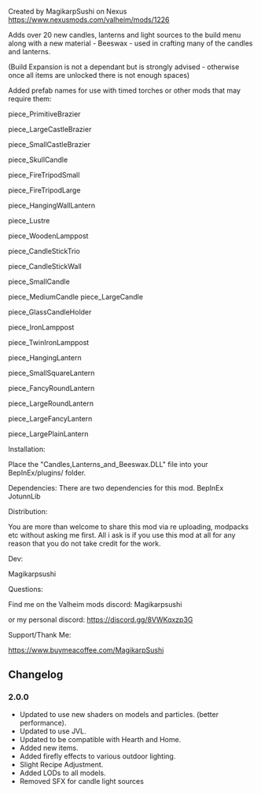 Created by MagikarpSushi on Nexus
https://www.nexusmods.com/valheim/mods/1226

Adds over 20 new candles, lanterns and light sources to the build menu along with a new material - Beeswax - used in crafting many of the candles and lanterns. 

(Build Expansion is not a dependant but is strongly advised - otherwise once all items are unlocked there is not enough spaces)


Added prefab names for use with timed torches or other mods that may require them:

piece_PrimitiveBrazier

piece_LargeCastleBrazier

piece_SmallCastleBrazier

piece_SkullCandle

piece_FireTripodSmall

piece_FireTripodLarge

piece_HangingWallLantern

piece_Lustre

piece_WoodenLamppost

piece_CandleStickTrio

piece_CandleStickWall

piece_SmallCandle

piece_MediumCandle
piece_LargeCandle

piece_GlassCandleHolder

piece_IronLamppost

piece_TwinIronLamppost

piece_HangingLantern

piece_SmallSquareLantern

piece_FancyRoundLantern

piece_LargeRoundLantern

piece_LargeFancyLantern

piece_LargePlainLantern


Installation:

Place the "Candles,Lanterns_and_Beeswax.DLL" file into your BepInEx/plugins/ folder.


Dependencies:
There are two dependencies for this mod.
BepInEx
JotunnLib


Distribution:

You are more than welcome to share this mod via re uploading, modpacks etc without asking me first.
All i ask is if you use this mod at all for any reason that you do not take credit for the work. 


Dev:

Magikarpsushi


Questions: 

Find me on the Valheim mods discord: Magikarpsushi

or my personal discord: https://discord.gg/8VWKqxzp3G

Support/Thank Me:

https://www.buymeacoffee.com/MagikarpSushi

## Changelog

### 2.0.0

  * Updated to use new shaders on models and particles. (better performance).
  * Updated to use JVL.
  * Updated to be compatible with Hearth and Home.
  * Added new items.
  * Added firefly effects to various outdoor lighting.
  * Slight Recipe Adjustment.
  * Added LODs to all models.
  * Removed SFX for candle light sources
